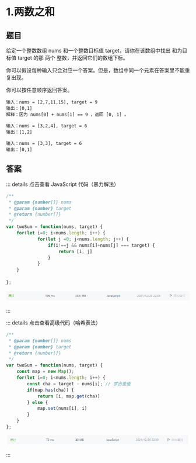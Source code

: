 # 1.两数之和

## 题目

给定一个整数数组 nums 和一个整数目标值 target，请你在该数组中找出 和为目标值 target 的那 两个 整数，并返回它们的数组下标。

你可以假设每种输入只会对应一个答案。但是，数组中同一个元素在答案里不能重复出现。

你可以按任意顺序返回答案。

```
输入：nums = [2,7,11,15], target = 9
输出：[0,1]
解释：因为 nums[0] + nums[1] == 9 ，返回 [0, 1] 。
```

```
输入：nums = [3,2,4], target = 6
输出：[1,2]
```

```
输入：nums = [3,3], target = 6
输出：[0,1]
```

## 答案

::: details 点击查看 JavaScript 代码（暴力解法）

```js
/**
 * @param {number[]} nums
 * @param {number} target
 * @return {number[]}
 */
var twoSum = function(nums, target) {
    for(let i=0; i<nums.length; i++) {
            for(let j =0; j<nums.length; j++) {
                if(i!==j && nums[i]+nums[j] === target) {
                    return [i, j]
                }
            }
    }

};
```



![](../assets/image-20211228224429162.png)

:::

::: details 点击查看高级代码（哈希表法）

```javascript
/**
 * @param {number[]} nums
 * @param {number} target
 * @return {number[]}
 */
var twoSum = function(nums, target) {
    const map = new Map();
    for(let i=0; i<nums.length; i++) {
        const cha = target - nums[i]; // 求出差值
        if(map.has(cha)) {
            return [i, map.get(cha)]
        } else {
            map.set(nums[i], i)
        }
    }
};
```

![image-20211228224603608](../assets/image-20211228224603608.png)

:::